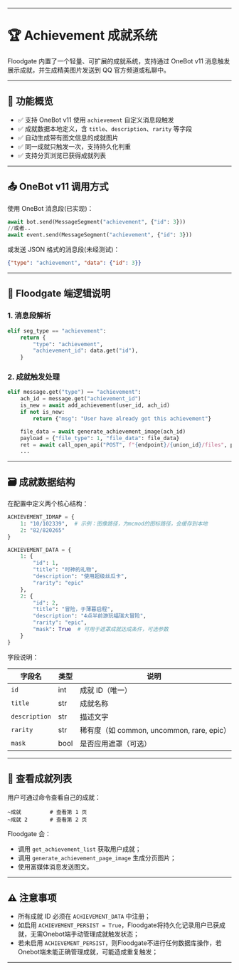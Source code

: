 
---

# 🏆 Achievement 成就系统

Floodgate 内置了一个轻量、可扩展的成就系统，支持通过 OneBot v11 消息触发展示成就，并生成精美图片发送到 QQ 官方频道或私聊中。

---

## 📌 功能概览

* ✅ 支持 OneBot v11 使用 `achievement` 自定义消息段触发
* ✅ 成就数据本地定义，含 `title`、`description`、`rarity` 等字段
* ✅ 自动生成带有图文信息的成就图片
* ✅ 同一成就只触发一次，支持持久化判重
* ✅ 支持分页浏览已获得成就列表

---

## 📤 OneBot v11 调用方式

使用 OneBot 消息段(已实现)：

```python
await bot.send(MessageSegment("achievement", {"id": 3}))
//或者..
await event.send(MessageSegment("achievement", {"id": 3}))
```

或发送 JSON 格式的消息段(未经测试)：

```json
{"type": "achievement", "data": {"id": 3}}
```

---

## 🔧 Floodgate 端逻辑说明

### 1. 消息段解析

```python
elif seg_type == "achievement":
    return {
        "type": "achievement",
        "achievement_id": data.get("id"),
    }
```

### 2. 成就触发处理

```python
elif message.get("type") == "achievement":
    ach_id = message.get("achievement_id")
    is_new = await add_achievement(user_id, ach_id)
    if not is_new:
        return {"msg": "User have already got this achievement"}

    file_data = await generate_achievement_image(ach_id)
    payload = {"file_type": 1, "file_data": file_data}
    ret = await call_open_api("POST", f"{endpoint}/{union_id}/files", payload)
    ...
```

---

## 🗃 成就数据结构

在配置中定义两个核心结构：

```python
ACHIEVEMENT_IDMAP = {
    1: "10/102339",  # 示例：图像路径，为mcmod的图标路径，会缓存到本地
    2: "82/820265"
}

ACHIEVEMENT_DATA = {
    1: {
        "id": 1,
        "title": "时神的礼物",
        "description": "使用超级丝瓜卡",
        "rarity": "epic"
    },
    2: {
        "id": 2,
        "title": "冒险，于薄暮启程",
        "description": "4点半前游玩福瑞大冒险",
        "rarity": "epic",
        "mask": True  # 可用于遮罩成就达成条件，可选参数
    }
}
```

字段说明：

| 字段名           | 类型   | 说明                                  |
| ------------- | ---- |-------------------------------------|
| `id`          | int  | 成就 ID（唯一）                           |
| `title`       | str  | 成就名称                                |
| `description` | str  | 描述文字                                |
| `rarity`      | str  | 稀有度（如 common, uncommon, rare, epic） |
| `mask`        | bool | 是否应用遮罩（可选）                          |

---

## 📖 查看成就列表

用户可通过命令查看自己的成就：

```
~成就         # 查看第 1 页
~成就 2       # 查看第 2 页
```

Floodgate 会：

* 调用 `get_achievement_list` 获取用户成就；
* 调用 `generate_achievement_page_image` 生成分页图片；
* 使用富媒体消息发送图文。

---

## ⚠ 注意事项

* 所有成就 ID 必须在 `ACHIEVEMENT_DATA` 中注册；
* 如启用 `ACHIEVEMENT_PERSIST = True`，Floodgate将持久化记录用户已获成就，无需Onebot端手动管理成就触发状态；
* 若未启用 `ACHIEVEMENT_PERSIST`，则Floodgate不进行任何数据库操作，若Onebot端未能正确管理成就，可能造成重复触发；

---
